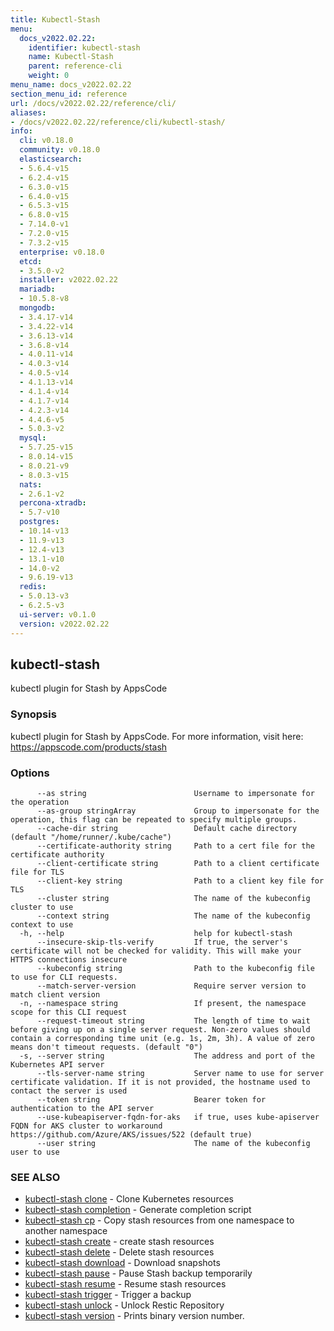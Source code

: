 ```yaml
---
title: Kubectl-Stash
menu:
  docs_v2022.02.22:
    identifier: kubectl-stash
    name: Kubectl-Stash
    parent: reference-cli
    weight: 0
menu_name: docs_v2022.02.22
section_menu_id: reference
url: /docs/v2022.02.22/reference/cli/
aliases:
- /docs/v2022.02.22/reference/cli/kubectl-stash/
info:
  cli: v0.18.0
  community: v0.18.0
  elasticsearch:
  - 5.6.4-v15
  - 6.2.4-v15
  - 6.3.0-v15
  - 6.4.0-v15
  - 6.5.3-v15
  - 6.8.0-v15
  - 7.14.0-v1
  - 7.2.0-v15
  - 7.3.2-v15
  enterprise: v0.18.0
  etcd:
  - 3.5.0-v2
  installer: v2022.02.22
  mariadb:
  - 10.5.8-v8
  mongodb:
  - 3.4.17-v14
  - 3.4.22-v14
  - 3.6.13-v14
  - 3.6.8-v14
  - 4.0.11-v14
  - 4.0.3-v14
  - 4.0.5-v14
  - 4.1.13-v14
  - 4.1.4-v14
  - 4.1.7-v14
  - 4.2.3-v14
  - 4.4.6-v5
  - 5.0.3-v2
  mysql:
  - 5.7.25-v15
  - 8.0.14-v15
  - 8.0.21-v9
  - 8.0.3-v15
  nats:
  - 2.6.1-v2
  percona-xtradb:
  - 5.7-v10
  postgres:
  - 10.14-v13
  - 11.9-v13
  - 12.4-v13
  - 13.1-v10
  - 14.0-v2
  - 9.6.19-v13
  redis:
  - 5.0.13-v3
  - 6.2.5-v3
  ui-server: v0.1.0
  version: v2022.02.22
---
```


## kubectl-stash

kubectl plugin for Stash by AppsCode

### Synopsis

kubectl plugin for Stash by AppsCode. For more information, visit here: https://appscode.com/products/stash

### Options

```
      --as string                        Username to impersonate for the operation
      --as-group stringArray             Group to impersonate for the operation, this flag can be repeated to specify multiple groups.
      --cache-dir string                 Default cache directory (default "/home/runner/.kube/cache")
      --certificate-authority string     Path to a cert file for the certificate authority
      --client-certificate string        Path to a client certificate file for TLS
      --client-key string                Path to a client key file for TLS
      --cluster string                   The name of the kubeconfig cluster to use
      --context string                   The name of the kubeconfig context to use
  -h, --help                             help for kubectl-stash
      --insecure-skip-tls-verify         If true, the server's certificate will not be checked for validity. This will make your HTTPS connections insecure
      --kubeconfig string                Path to the kubeconfig file to use for CLI requests.
      --match-server-version             Require server version to match client version
  -n, --namespace string                 If present, the namespace scope for this CLI request
      --request-timeout string           The length of time to wait before giving up on a single server request. Non-zero values should contain a corresponding time unit (e.g. 1s, 2m, 3h). A value of zero means don't timeout requests. (default "0")
  -s, --server string                    The address and port of the Kubernetes API server
      --tls-server-name string           Server name to use for server certificate validation. If it is not provided, the hostname used to contact the server is used
      --token string                     Bearer token for authentication to the API server
      --use-kubeapiserver-fqdn-for-aks   if true, uses kube-apiserver FQDN for AKS cluster to workaround https://github.com/Azure/AKS/issues/522 (default true)
      --user string                      The name of the kubeconfig user to use
```

### SEE ALSO

* [kubectl-stash clone](/docs/v2022.02.22/reference/cli/kubectl-stash_clone)	 - Clone Kubernetes resources
* [kubectl-stash completion](/docs/v2022.02.22/reference/cli/kubectl-stash_completion)	 - Generate completion script
* [kubectl-stash cp](/docs/v2022.02.22/reference/cli/kubectl-stash_cp)	 - Copy stash resources from one namespace to another namespace
* [kubectl-stash create](/docs/v2022.02.22/reference/cli/kubectl-stash_create)	 - create stash resources
* [kubectl-stash delete](/docs/v2022.02.22/reference/cli/kubectl-stash_delete)	 - Delete stash resources
* [kubectl-stash download](/docs/v2022.02.22/reference/cli/kubectl-stash_download)	 - Download snapshots
* [kubectl-stash pause](/docs/v2022.02.22/reference/cli/kubectl-stash_pause)	 - Pause Stash backup temporarily
* [kubectl-stash resume](/docs/v2022.02.22/reference/cli/kubectl-stash_resume)	 - Resume stash resources
* [kubectl-stash trigger](/docs/v2022.02.22/reference/cli/kubectl-stash_trigger)	 - Trigger a backup
* [kubectl-stash unlock](/docs/v2022.02.22/reference/cli/kubectl-stash_unlock)	 - Unlock Restic Repository
* [kubectl-stash version](/docs/v2022.02.22/reference/cli/kubectl-stash_version)	 - Prints binary version number.

